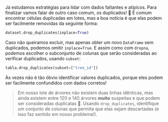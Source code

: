 Já estudamos estratégias para lidar com dados faltantes e atípicos. Para finalizar vamos falar de outro caso comum, os duplicados! 👥 É comum encontrar células duplicadas em lotes, mas a boa notícia é que elas podem ser facilmente removidas da seguinte forma:

```python
dataset.drop_duplicates(inplace=True)
```

Caso não queiramos excluir, mas apenas obter um novo `DataFrame` sem duplicados, podemos omitir `inplace=True`. E assim como com `dropna`, podemos escolher o subconjunto de colunas que serão consideradas ao verificar duplicados, usando `subset`:


```python
tabla.drop_duplicates(subset=["tree_id"])
```

Às vezes não é tão óbvio identificar valores duplicados, porque eles podem ser facilmente confundidos com dados corretos!

> Em nosso lote de árvores não existem duas linhas idênticas, mas ainda existem entre 120 e 140 árvores **muito** suspeitas e que podem ser consideradas duplicatas 🧐. Usando `drop_duplicates`, identifique um conjunto de colunas que permita que elas sejam descartadas (e isso faz sentido em nosso problema!).



